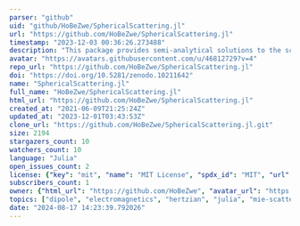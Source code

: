 ```yaml
---
parser: "github"
uid: "github/HoBeZwe/SphericalScattering.jl"
url: "https://github.com/HoBeZwe/SphericalScattering.jl"
timestamp: "2023-12-03 00:36:26.273488"
description: "This package provides semi-analytical solutions to the scattering of time harmonic and static electromagnetic fields from spherical objects."
avatar: "https://avatars.githubusercontent.com/u/46812729?v=4"
repo_url: "https://github.com/HoBeZwe/SphericalScattering.jl"
doi: "https://doi.org/10.5281/zenodo.10211642"
name: "SphericalScattering.jl"
full_name: "HoBeZwe/SphericalScattering.jl"
html_url: "https://github.com/HoBeZwe/SphericalScattering.jl"
created_at: "2021-06-09T21:25:24Z"
updated_at: "2023-12-01T03:43:53Z"
clone_url: "https://github.com/HoBeZwe/SphericalScattering.jl.git"
size: 2194
stargazers_count: 10
watchers_count: 10
language: "Julia"
open_issues_count: 2
license: {"key": "mit", "name": "MIT License", "spdx_id": "MIT", "url": "https://api.github.com/licenses/mit", "node_id": "MDc6TGljZW5zZTEz"}
subscribers_count: 1
owner: {"html_url": "https://github.com/HoBeZwe", "avatar_url": "https://avatars.githubusercontent.com/u/46812729?v=4", "login": "HoBeZwe", "type": "User"}
topics: ["dipole", "electromagnetics", "hertzian", "julia", "mie-scattering", "plane-wave", "scattering", "sphere", "spherical", "fitzgerald", "mie-series", "ring-current", "spherical-waves", "time-harmonic"]
date: "2024-08-17 14:23:39.792026"
---
```

